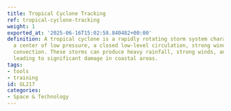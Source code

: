 ```yaml
---
title: Tropical Cyclone Tracking
ref: tropical-cyclone-tracking
weight: 1
exported_at: '2025-06-16T15:02:58.840482+00:00'
definition: A tropical cyclone is a rapidly rotating storm system characterized by
  a center of low pressure, a closed low-level circulation, strong winds, and organized
  convection. These storms can produce heavy rainfall, strong winds, and storm surges,
  leading to significant damage in coastal areas.
tags:
- tools
- training
id: GL217
categories:
- Space & Technology
---
```


